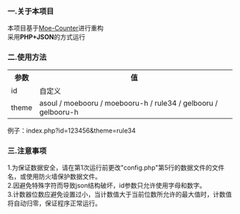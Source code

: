### 一.关于本项目
本项目基于[Moe-Counter](https://github.com/journey-ad/Moe-Counter)进行重构<br>
采用<strong>PHP+JSON</strong>的方式运行

### 二.使用方法
<table>
  <tr>
    <th>参数</th>
    <th>值</th>
  </tr>
  <tr>
    <td>id</td>
    <td>自定义</td>
  </tr>
  <tr>
    <td>theme</td>
    <td>asoul / moebooru / moebooru-h / rule34 / gelbooru / gelbooru-h</td>
  </tr>
</table>
例子：index.php?id=123456&theme=rule34

### 三.注意事项
1.为保证数据安全，请在第1次运行前更改"config.php"第5行的数据文件的文件名，或使用防火墙保护数据文件。<br>
2.因避免特殊字符而导致json结构破坏，id参数只允许使用字母和数字。<br>
3.计数器位数应避免设置过小，当计数值大于当前位数所允许的最大值时，计数值将自动归零，保证程序正常运行。
